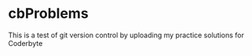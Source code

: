 # cbProblems
This is a test of git version control by uploading my practice solutions for Coderbyte
